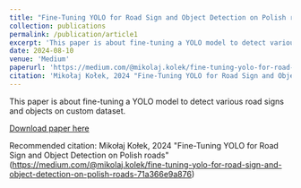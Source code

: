 ```yaml
---
title: "Fine-Tuning YOLO for Road Sign and Object Detection on Polish roads"
collection: publications
permalink: /publication/article1
excerpt: 'This paper is about fine-tuning a YOLO model to detect various road signs and objects on a custom dataset.'
date: 2024-08-10
venue: 'Medium'
paperurl: 'https://medium.com/@mikolaj.kolek/fine-tuning-yolo-for-road-sign-and-object-detection-on-polish-roads-71a366e9a876'
citation: 'Mikołaj Kołek, 2024 "Fine-Tuning YOLO for Road Sign and Object Detection on Polish roads" (https://medium.com/@mikolaj.kolek/fine-tuning-yolo-for-road-sign-and-object-detection-on-polish-roads-71a366e9a876)'
---
```


This paper is about fine-tuning a YOLO model to detect various road signs and objects on custom dataset.

[Download paper here](https://medium.com/@mikolaj.kolek/fine-tuning-yolo-for-road-sign-and-object-detection-on-polish-roads-71a366e9a876)

Recommended citation: Mikołaj Kołek, 2024 "Fine-Tuning YOLO for Road Sign and Object Detection on Polish roads" (https://medium.com/@mikolaj.kolek/fine-tuning-yolo-for-road-sign-and-object-detection-on-polish-roads-71a366e9a876)
